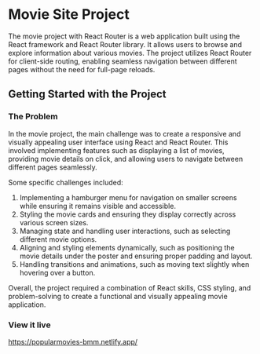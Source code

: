 # Movie Site Project

The movie project with React Router is a web application built using the React framework and React Router library. It allows users to browse and explore information about various movies. The project utilizes React Router for client-side routing, enabling seamless navigation between different pages without the need for full-page reloads.

## Getting Started with the Project

### The Problem

In the movie project, the main challenge was to create a responsive and visually appealing user interface using React and React Router. This involved implementing features such as displaying a list of movies, providing movie details on click, and allowing users to navigate between different pages seamlessly.

Some specific challenges included:

1. Implementing a hamburger menu for navigation on smaller screens while ensuring it remains visible and accessible.
2. Styling the movie cards and ensuring they display correctly across various screen sizes.
3. Managing state and handling user interactions, such as selecting different movie options.
4. Aligning and styling elements dynamically, such as positioning the movie details under the poster and ensuring proper padding and layout.
5. Handling transitions and animations, such as moving text slightly when hovering over a button.

Overall, the project required a combination of React skills, CSS styling, and problem-solving to create a functional and visually appealing movie application.

### View it live

https://popularmovies-bmm.netlify.app/
